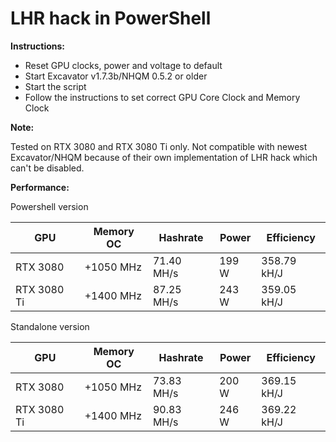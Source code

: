 # LHR hack in PowerShell

**Instructions:**

- Reset GPU clocks, power and voltage to default
- Start Excavator v1.7.3b/NHQM 0.5.2 or older
- Start the script
- Follow the instructions to set correct GPU Core Clock and Memory Clock

**Note:**

Tested on RTX 3080 and RTX 3080 Ti only. Not compatible with newest Excavator/NHQM because of their own implementation of LHR hack which can't be disabled.

**Performance:**

Powershell version

| GPU  | Memory OC | Hashrate | Power | Efficiency |
| --- | --- | --- | --- | --- |
| RTX 3080  | +1050 MHz | 71.40 MH/s | 199 W | 358.79 kH/J |
| RTX 3080 Ti  | +1400 MHz | 87.25 MH/s  | 243 W | 359.05 kH/J |

Standalone version

| GPU  | Memory OC | Hashrate | Power | Efficiency |
| --- | --- | --- | --- | --- |
| RTX 3080  | +1050 MHz | 73.83 MH/s | 200 W | 369.15 kH/J |
| RTX 3080 Ti  | +1400 MHz | 90.83 MH/s  | 246 W | 369.22 kH/J |
